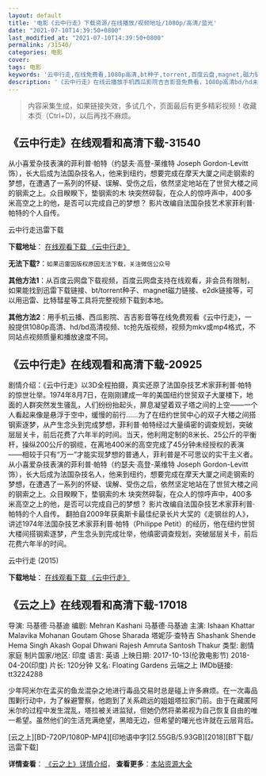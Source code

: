 ```yaml
---
layout: default
title: '电影《云中行走》下载资源/在线播放/视频地址/1080p/高清/蓝光'
date: "2021-07-10T14:39:50+0800"
last_modified_at: "2021-07-10T14:39:50+0800"
permalink: /31540/
categories: 电影
cover:
tags: 电影
keywords: '云中行走,在线免费看,1080p高清,bt种子,torrent,百度云盘,magnet,磁力链,迅雷下载资源'
description: '《云中行走》在线云播放手机西瓜影院吉吉影音免费看，1080p高清bd/hd未删减完整版和tc抢先枪版，mkv/mp4格式，附带bt/torrent种子、magnet/磁力链、百度云盘、网盘资源迅雷下载链接'
---
```


>内容采集生成，如果链接失效，多试几个，页面最后有更多精彩视频！收藏本页（Ctrl+D)，以后再找不麻烦。


## 《云中行走》在线观看和高清下载-31540

从小喜爱杂技表演的菲利普·帕特（约瑟夫·高登-莱维特 Joseph Gordon-Levitt 饰），长大后成为法国杂技名人，他来到纽约，想要完成在摩天大厦之间走钢索的梦想，在遭遇了一系列的怀疑、误解、受伤之后，依然坚定地站在了世贸大楼之间的钢索之上。众目睽睽下，垫钢索的木 块突然碎裂，在众人的惊呼声中，400多米高空之上的他，是否可以完成自己的梦想？ 影片改编自法国杂技艺术家菲利普·帕特的个人自传。<!---剧情end--->


云中行走迅雷下载

**下载地址**： [在线观看下载 《云中行走》](https://www.993dy.com//vod-detail-id-17167.html) 


**无法下载?**：`如果迅雷因版权原因无法下载，关注微信公众号 `

**其他方法1**：从百度云网盘下载视频，百度云网盘支持在线观看，非会员有限制，如果能找到迅雷下载链接、bt/torrent种子、magnet磁力链接、e2dk链接等，可以用迅雷、比特彗星等工具将完整视频下载到本地。

**其他方法2**：用手机云播、西瓜影院、吉吉影音等在线免费观看《云中行走》，一般提供1080p高清、hd/bd高清视频、tc抢先版视频，视频为mkv或mp4格式，不同站点视频质量和播放速度不同。


## 《云中行走》在线观看和高清下载-20925

剧情介绍：《云中行走》以3D全程拍摄，真实还原了法国杂技艺术家菲利普·帕特的惊世壮举。1974年8月7日，在刚刚建成一年的美国纽约世贸双子大厦楼下，地面的人群突然发生骚乱，人们纷纷抬起头，屏息凝望着双子塔之间的上空——一个人看起来像是悬浮于空中，缓慢的前行……为了在纽约世贸中心的双子大楼之间搭钢索逐梦，从产生念头到完成梦想，菲利普·帕特经过大量缜密的调查规划，突破层层关卡，前后花费了六年半的时间。当天，他利用定制的8米长、25公斤的平衡杆，操纵200公斤的钢缆，在离地400米的高空完成了45分钟未经授权的表演——相较于只有“万一”才能实现梦想的普通人，菲利普是不可思议的实干主义者。 从小喜爱杂技表演的菲利普·帕特（约瑟夫·高登-莱维特 Joseph Gordon-Levitt 饰），长大后成为法国杂技名人，他来到纽约，想要完成在摩天大厦之间走钢索的梦想，在遭遇了一系列的怀疑、误解、受伤之后，依然坚定地站在了世贸大楼之间的钢索之上。众目睽睽下，垫钢索的木 块突然碎裂，在众人的惊呼声中，400多米高空之上的他，是否可以完成自己的梦想？ 影片改编自法国杂技艺术家菲利普·帕特的个人自传。 翻拍自2009年获奥斯卡最佳纪录长片大奖的《走钢丝的人》，讲述1974年法国杂技艺术家菲利普·帕特（Philippe Petit）的经历，他在纽约世贸大楼间搭钢索逐梦，产生念头到完成壮举，他缜密调查规划，突破层层关卡，前后花费六年半的时间。


云中行走 (2015)

**下载地址**： [在线观看下载 《云中行走》](https://www.btbtdy.me/btdy/dy328.html) 


## 《云之上》在线观看和高清下载-17018

导演: 马基德·马基迪 编剧: Mehran Kashani 马基德·马基迪 主演: Ishaan Khattar Malavika Mohanan Goutam Ghose Sharada 塔妮莎·查特吉 Shashank Shende Hema Singh Akash Gopal Dhwani Rajesh Amruta Santosh Thakur 类型: 剧情 家庭 制片国家/地区: 印度 语言: 英语 上映日期: 2017-10-13(伦敦电影节) 2018-04-20(印度) 片长: 120分钟 又名: Floating Gardens 云端之上 IMDb链接: tt3224288

少年阿米尔在孟买的鱼龙混杂之地进行毒品交易时总是碰上许多麻烦。在一次毒品围剿行动中，为了躲避警察，他跑到了关系疏远的姐姐塔拉家门前。由于在藏匿阿米尔的过程中发生混乱，塔拉被关进监狱，但她仍然将弟弟视为自己恢复自由的唯一希望。虽然他们的生活充满绝望，黑暗无边，但希望的曙光也许就在云层背后。


[云之上][BD-720P/1080P-MP4][印地语中字][2.55GB/5.93GB][2018][BT下载/迅雷下载]

**详情查看**： [《云之上》详情介绍](/movie/17018/)， **查看更多**：[本站资源大全](/movie/t/all/)

